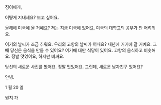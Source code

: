 징이에게,

어떻게 지내세요? 보고 싶어요.

올해에 미국에 올 거예요? 저는 지금 미국에 있어요. 미국의 대학교의 공부가 안 어려워요.

여기의 날씨가 조금 추워요. 우리의 고향의 날씨가 어때요? 내년에 거기에 갈 거예요. 그때 당신은 음식을 만들 수 있어요? 여기에 대만 식당이 있어요. 고향의 음식하고 비슷해요. 정발 맛있어요, 하지만 비싸요.

당신의 새로운 사진를 봤어요. 정말 멋있어요. 그런데, 새로운 남자친구 있어요?

안녕.

1 월 20 일

원치 가

